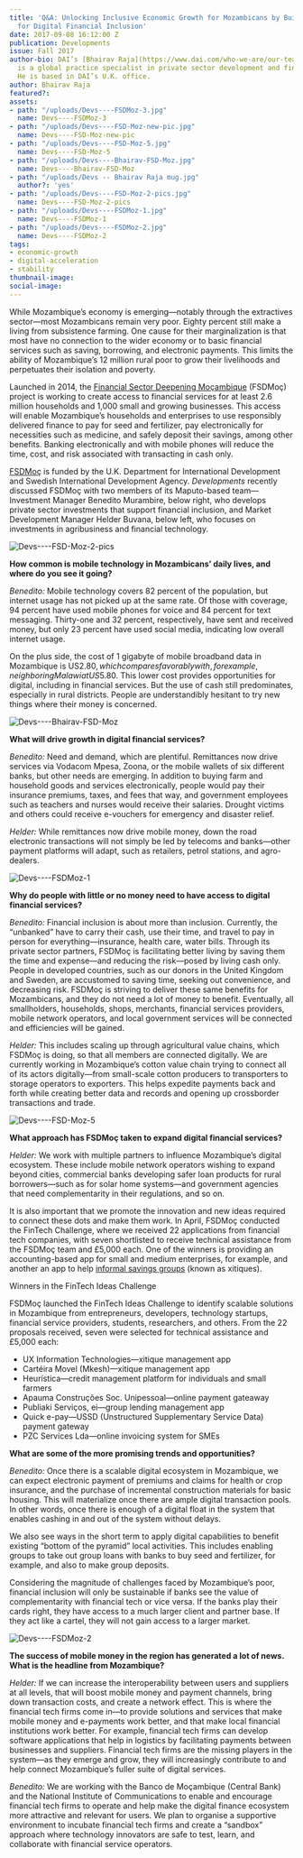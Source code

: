 ```yaml
---
title: 'Q&A: Unlocking Inclusive Economic Growth for Mozambicans by Building a Market
  for Digital Financial Inclusion'
date: 2017-09-08 16:12:00 Z
publication: Developments
issue: Fall 2017
author-bio: DAI’s [Bhairav Raja](https://www.dai.com/who-we-are/our-team/bhairav-raja)
  is a global practice specialist in private sector development and financial services.
  He is based in DAI’s U.K. office.
author: Bhairav Raja
featured?: 
assets:
- path: "/uploads/Devs----FSDMoz-3.jpg"
  name: Devs----FSDMoz-3
- path: "/uploads/Devs----FSD-Moz-new-pic.jpg"
  name: Devs----FSD-Moz-new-pic
- path: "/uploads/Devs----FSD-Moz-5.jpg"
  name: Devs----FSD-Moz-5
- path: "/uploads/Devs----Bhairav-FSD-Moz.jpg"
  name: Devs----Bhairav-FSD-Moz
- path: "/uploads/Devs -- Bhairav Raja mug.jpg"
  author?: 'yes'
- path: "/uploads/Devs----FSD-Moz-2-pics.jpg"
  name: Devs----FSD-Moz-2-pics
- path: "/uploads/Devs----FSDMoz-1.jpg"
  name: Devs----FSDMoz-1
- path: "/uploads/Devs----FSDMoz-2.jpg"
  name: Devs----FSDMoz-2
tags:
- economic-growth
- digital-acceleration
- stability
thumbnail-image:
social-image:
---
```


While Mozambique’s economy is emerging—notably through the extractives sector—most Mozambicans remain very poor. Eighty percent still make a living from subsistence farming. One cause for their marginalization is that most have no connection to the wider economy or to basic financial services such as saving, borrowing, and electronic payments. This limits the ability of Mozambique’s 12 million rural poor to grow their livelihoods and perpetuates their isolation and poverty.




Launched in 2014, the [Financial Sector Deepening Moçambique](https://www.dai.com/our-work/projects/mozambique-financial-sector-deepening-fsdmoc) (FSDMoç) project is working to create access to financial services for at least 2.6 million households and 1,000 small and growing businesses. This access will enable Mozambique’s households and enterprises to use responsibly delivered finance to pay for seed and fertilizer, pay electronically for necessities such as medicine, and safely deposit their savings, among other benefits. Banking electronically and with mobile phones will reduce the time, cost, and risk associated with transacting in cash only.

[FSDMoç](http://fsdmoc.com/) is funded by the U.K. Department for International Development and Swedish International Development Agency. *Developments* recently discussed FSDMoç with two members of its Maputo-based team—Investment Manager Benedito Murambire, below right, who develops private sector investments that support financial inclusion, and Market Development Manager Helder Buvana, below left, who focuses on investments in agribusiness and financial technology.

![Devs----FSD-Moz-2-pics](/uploads/Devs----FSD-Moz-2-pics.jpg) 

**How common is mobile technology in Mozambicans’ daily lives, and where do you see it going?**

*Benedito:* Mobile technology covers 82 percent of the population, but internet usage has not picked up at the same rate. Of those with coverage, 94 percent have used mobile phones for voice and 84 percent for text messaging. Thirty-one and 32 percent, respectively, have sent and received money, but only 23 percent have used social media, indicating low overall internet usage.

On the plus side, the cost of 1 gigabyte of mobile broadband data in Mozambique is US$2.80, which compares favorably with, for example, neighboring Malawi at US$5.80. This lower cost provides opportunities for digital, including in financial services. But the use of cash still predominates, especially in rural districts. People are understandibly hesitant to try new things where their money is concerned.

![Devs----Bhairav-FSD-Moz](/uploads/Devs----Bhairav-FSD-Moz.jpg) 

**What will drive growth in digital financial services?**

*Benedito:* Need and demand, which are plentiful. Remittances now drive services via Vodacom Mpesa, Zoona, or the mobile wallets of six different banks, but other needs are emerging. In addition to buying farm and household goods and services electronically, people would pay their insurance premiums, taxes, and fees that way, and government employees such as teachers and nurses would receive their salaries. Drought victims and others could receive e-vouchers for emergency and disaster relief.

*Helder:* While remittances now drive mobile money, down the road electronic transactions will not simply be led by telecoms and banks—other payment platforms will adapt, such as retailers, petrol stations, and agro-dealers.

![Devs----FSDMoz-1](/uploads/Devs----FSDMoz-1.jpg) 

**Why do people with little or no money need to have access to digital financial services?**

*Benedito:* Financial inclusion is about more than inclusion. Currently, the “unbanked” have to carry their cash, use their time, and travel to pay in person for everything—insurance, health care, water bills. Through its private sector partners, FSDMoç is facilitating better living by saving them the time and expense—and reducing the risk—posed by living cash only. People in developed countries, such as our donors in the United Kingdom and Sweden, are accustomed to saving time, seeking out convenience, and decreasing risk. FSDMoç is striving to deliver these same benefits for Mozambicans, and they do not need a lot of money to benefit. Eventually, all smallholders, households, shops, merchants, financial services providers, mobile network operators, and local government services will be connected and efficiencies will be gained.

*Helder:* This includes scaling up through agricultural value chains, which FSDMoç is doing, so that all members are connected digitally. We are currently working in Mozambique’s cotton value chain trying to connect all of its actors digitally—from small-scale cotton producers to transporters to storage operators to exporters. This helps expedite payments back and forth while creating better data and records and opening up crossborder transactions and trade. 

![Devs----FSD-Moz-5](/uploads/Devs----FSD-Moz-5.jpg) 

**What approach has FSDMoç taken to expand digital financial services?** 

*Helder:* We work with multiple partners to influence Mozambique’s digital ecosystem. These include mobile network operators wishing to expand beyond cities, commercial banks developing safer loan products for rural borrowers—such as for solar home systems—and government agencies that need complementarity in their regulations, and so on.

It is also important that we promote the innovation and new ideas required to connect these dots and make them work. In April, FSDMoç conducted the FinTech Challenge, where we received 22 applications from financial tech companies, with seven shortlisted to receive technical assistance from the FSDMoç team and £5,000 each. One of the winners is providing an accounting-based app for small and medium enterprises, for example, and another an app to help [informal savings groups](http://dai-global-developments.com/articles/breaking-a-wooden-box-under-a-mango-tree/?utm_source=daidotcom) (known as xitiques). 

<aside><p>Winners in the FinTech Ideas Challenge</p>
<p>FSDMoç launched the FinTech Ideas Challenge to identify scalable solutions in Mozambique from entrepreneurs, developers, technology startups, financial service providers, students, researchers, and others. From the 22 proposals received, seven were selected for technical assistance and £5,000 each:</p>
<ul>
<li>UX Information Technologies—xitique management app</li>
<li>Cartéira Movel (Mkesh)—xitique management app</li>
<li>Heurística—credit management platform for individuals and small farmers</li>
<li>Apauma Construções Soc. Unipessoal—online payment gateaway</li>
<li>Publiaki  Serviços, ei—group lending management app</li>
<li>Quick e-pay—USSD (Unstructured Supplementary Service Data) payment gateway</li>
<li>PZC Services Lda—online invoicing system for SMEs</li>
</ul>
</aside>

**What are some of the more promising trends and opportunities?** 

*Benedito:* Once there is a scalable digital ecosystem in Mozambique, we can expect electronic payment of premiums and claims for health or crop insurance, and the purchase of incremental construction materials for basic housing. This will materialize once there are ample digital transaction pools. In other words, once there is enough of a digital float in the system that enables cashing in and out of the system without delays.

We also see ways in the short term to apply digital capabilities to benefit existing “bottom of the pyramid” local activities. This includes enabling groups to take out group loans with banks to buy seed and fertilizer, for example, and also to make group deposits.

Considering the magnitude of challenges faced by Mozambique’s poor, financial inclusion will only be sustainable if banks see the value of complementarity with financial tech or vice versa. If the banks play their cards right, they have access to a much larger client and partner base. If they act like a cartel, they will not gain access to a larger market.

![Devs----FSDMoz-2](/uploads/Devs----FSDMoz-2.jpg "Laurinda Landa, age 25, is an M-Pesa Agent in Benfica Market in one of the townships of Maputo.") 

**The success of mobile money in the region has generated a lot of news. What is the headline from Mozambique?**

*Helder:* If we can increase the interoperability between users and suppliers at all levels, that will boost mobile money and payment channels, bring down transaction costs, and create a network effect. This is where the financial tech firms come in—to provide solutions and services that make mobile money and e-payments work better, and that make local financial institutions work better. For example, financial tech firms can develop software applications that help in logistics by facilitating payments between businesses and suppliers. Financial tech firms are the missing players in the system—as they emerge and grow, they will increasingly contribute to and help connect Mozambique’s fuller suite of digital services.

*Benedito:* We are working with the Banco de Moçambique (Central Bank) and the National Institute of Communications to enable and encourage financial tech firms to operate and help make the digital finance ecosystem more attractive and relevant for users. We plan to organise a supportive environment to incubate financial tech firms and create a “sandbox” approach where technology innovators are safe to test, learn, and collaborate with financial service operators.
